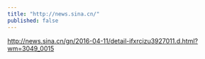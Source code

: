 ```yaml
---
title: "http://news.sina.cn/"
published: false
---
```

http://news.sina.cn/gn/2016-04-11/detail-ifxrcizu3927011.d.html?wm=3049_0015